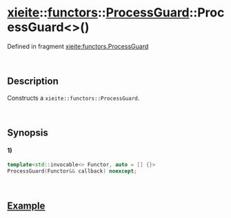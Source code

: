 # [xieite](../../../../../../xieite.md)\:\:[functors](../../../../../../functors.md)\:\:[ProcessGuard](../../../../process_guard.md)\:\:ProcessGuard\<\>\(\)
Defined in fragment [xieite:functors.ProcessGuard](../../../../../../../src/functors/process_guard.cpp)

&nbsp;

## Description
Constructs a `xieite::functors::ProcessGuard`.

&nbsp;

## Synopsis
#### 1)
```cpp
template<std::invocable<> Functor, auto = [] {}>
ProcessGuard(Functor&& callback) noexcept;
```

&nbsp;

## [Example](../../../../process_guard.md#Example)
